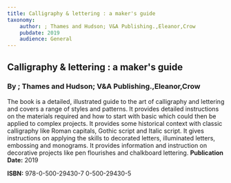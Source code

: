 ```yaml
---
title: Calligraphy & lettering : a maker's guide
taxonomy:
	author: ; Thames and Hudson; V&A Publishing.,Eleanor,Crow
	pubdate: 2019
	audience: General
---
```

## Calligraphy & lettering : a maker's guide
### By ; Thames and Hudson; V&A Publishing.,Eleanor,Crow

The book is a detailed, illustrated guide to the art of  calligraphy and lettering and covers a range of styles and patterns. It provides detailed instructions on the materials required and how to start with basic which could then be applied to complex projects. It provides some historical context with classic calligraphy like  Roman capitals, Gothic script and Italic script. It gives instructions on applying the skills to decorated letters, illuminated letters, embossing and monograms. It provides information and instruction on decorative projects like pen flourishes and chalkboard lettering. 
**Publication Date:** 2019

**ISBN:** 978-0-500-29430-7 0-500-29430-5